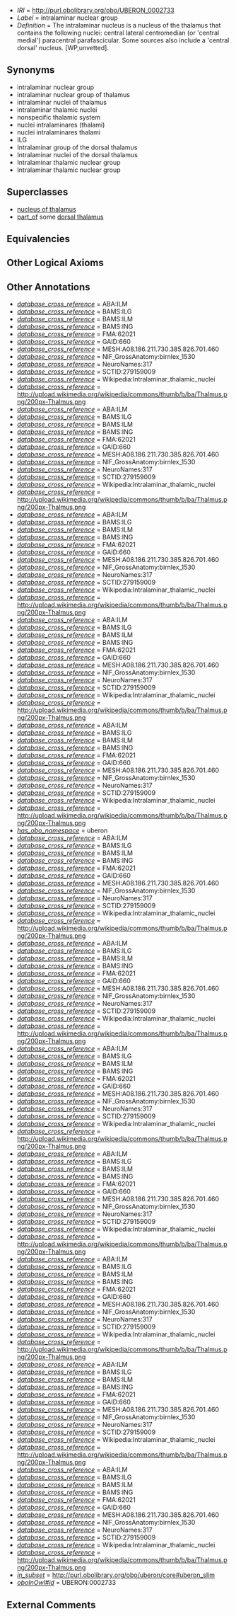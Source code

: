  * *IRI* = http://purl.obolibrary.org/obo/UBERON_0002733
 * *Label* = intralaminar nuclear group
 * *Definition* = The intralaminar nucleus is a nucleus of the thalamus that contains the following nuclei: central lateral centromedian (or 'central medial') paracentral parafascicular. Some sources also include a 'central dorsal' nucleus. [WP,unvetted].

## Synonyms

 * intralaminar nuclear group
 * intralaminar nuclear group of thalamus
 * intralaminar nuclei of thalamus
 * intralaminar thalamic nuclei
 * nonspecific thalamic system
 * nuclei intralaminares (thalami)
 * nuclei intralaminares thalami
 * ILG
 * Intralaminar group of the dorsal thalamus
 * Intralaminar nuclei of the dorsal thalamus
 * Intralaminar thalamic nuclear group
 * Intralaminar thalamic nuclear group

## Superclasses

 * [nucleus of thalamus](../../UBERON/92/UBERON_0007692.md)
 * [part_of](../../BFO/50/BFO_0000050.md) some [dorsal thalamus](../../UBERON/03/UBERON_0004703.md)

## Equivalencies


## Other Logical Axioms


## Other Annotations

 * *[database_cross_reference](../../ef/oboInOwl#hasDbXref.md)* = ABA:ILM
 * *[database_cross_reference](../../ef/oboInOwl#hasDbXref.md)* = BAMS:ILG
 * *[database_cross_reference](../../ef/oboInOwl#hasDbXref.md)* = BAMS:ILM
 * *[database_cross_reference](../../ef/oboInOwl#hasDbXref.md)* = BAMS:ING
 * *[database_cross_reference](../../ef/oboInOwl#hasDbXref.md)* = FMA:62021
 * *[database_cross_reference](../../ef/oboInOwl#hasDbXref.md)* = GAID:660
 * *[database_cross_reference](../../ef/oboInOwl#hasDbXref.md)* = MESH:A08.186.211.730.385.826.701.460
 * *[database_cross_reference](../../ef/oboInOwl#hasDbXref.md)* = NIF_GrossAnatomy:birnlex_1530
 * *[database_cross_reference](../../ef/oboInOwl#hasDbXref.md)* = NeuroNames:317
 * *[database_cross_reference](../../ef/oboInOwl#hasDbXref.md)* = SCTID:279159009
 * *[database_cross_reference](../../ef/oboInOwl#hasDbXref.md)* = Wikipedia:Intralaminar_thalamic_nuclei
 * *[database_cross_reference](../../ef/oboInOwl#hasDbXref.md)* = http://upload.wikimedia.org/wikipedia/commons/thumb/b/ba/Thalmus.png/200px-Thalmus.png
 * *[database_cross_reference](../../ef/oboInOwl#hasDbXref.md)* = ABA:ILM
 * *[database_cross_reference](../../ef/oboInOwl#hasDbXref.md)* = BAMS:ILG
 * *[database_cross_reference](../../ef/oboInOwl#hasDbXref.md)* = BAMS:ILM
 * *[database_cross_reference](../../ef/oboInOwl#hasDbXref.md)* = BAMS:ING
 * *[database_cross_reference](../../ef/oboInOwl#hasDbXref.md)* = FMA:62021
 * *[database_cross_reference](../../ef/oboInOwl#hasDbXref.md)* = GAID:660
 * *[database_cross_reference](../../ef/oboInOwl#hasDbXref.md)* = MESH:A08.186.211.730.385.826.701.460
 * *[database_cross_reference](../../ef/oboInOwl#hasDbXref.md)* = NIF_GrossAnatomy:birnlex_1530
 * *[database_cross_reference](../../ef/oboInOwl#hasDbXref.md)* = NeuroNames:317
 * *[database_cross_reference](../../ef/oboInOwl#hasDbXref.md)* = SCTID:279159009
 * *[database_cross_reference](../../ef/oboInOwl#hasDbXref.md)* = Wikipedia:Intralaminar_thalamic_nuclei
 * *[database_cross_reference](../../ef/oboInOwl#hasDbXref.md)* = http://upload.wikimedia.org/wikipedia/commons/thumb/b/ba/Thalmus.png/200px-Thalmus.png
 * *[database_cross_reference](../../ef/oboInOwl#hasDbXref.md)* = ABA:ILM
 * *[database_cross_reference](../../ef/oboInOwl#hasDbXref.md)* = BAMS:ILG
 * *[database_cross_reference](../../ef/oboInOwl#hasDbXref.md)* = BAMS:ILM
 * *[database_cross_reference](../../ef/oboInOwl#hasDbXref.md)* = BAMS:ING
 * *[database_cross_reference](../../ef/oboInOwl#hasDbXref.md)* = FMA:62021
 * *[database_cross_reference](../../ef/oboInOwl#hasDbXref.md)* = GAID:660
 * *[database_cross_reference](../../ef/oboInOwl#hasDbXref.md)* = MESH:A08.186.211.730.385.826.701.460
 * *[database_cross_reference](../../ef/oboInOwl#hasDbXref.md)* = NIF_GrossAnatomy:birnlex_1530
 * *[database_cross_reference](../../ef/oboInOwl#hasDbXref.md)* = NeuroNames:317
 * *[database_cross_reference](../../ef/oboInOwl#hasDbXref.md)* = SCTID:279159009
 * *[database_cross_reference](../../ef/oboInOwl#hasDbXref.md)* = Wikipedia:Intralaminar_thalamic_nuclei
 * *[database_cross_reference](../../ef/oboInOwl#hasDbXref.md)* = http://upload.wikimedia.org/wikipedia/commons/thumb/b/ba/Thalmus.png/200px-Thalmus.png
 * *[database_cross_reference](../../ef/oboInOwl#hasDbXref.md)* = ABA:ILM
 * *[database_cross_reference](../../ef/oboInOwl#hasDbXref.md)* = BAMS:ILG
 * *[database_cross_reference](../../ef/oboInOwl#hasDbXref.md)* = BAMS:ILM
 * *[database_cross_reference](../../ef/oboInOwl#hasDbXref.md)* = BAMS:ING
 * *[database_cross_reference](../../ef/oboInOwl#hasDbXref.md)* = FMA:62021
 * *[database_cross_reference](../../ef/oboInOwl#hasDbXref.md)* = GAID:660
 * *[database_cross_reference](../../ef/oboInOwl#hasDbXref.md)* = MESH:A08.186.211.730.385.826.701.460
 * *[database_cross_reference](../../ef/oboInOwl#hasDbXref.md)* = NIF_GrossAnatomy:birnlex_1530
 * *[database_cross_reference](../../ef/oboInOwl#hasDbXref.md)* = NeuroNames:317
 * *[database_cross_reference](../../ef/oboInOwl#hasDbXref.md)* = SCTID:279159009
 * *[database_cross_reference](../../ef/oboInOwl#hasDbXref.md)* = Wikipedia:Intralaminar_thalamic_nuclei
 * *[database_cross_reference](../../ef/oboInOwl#hasDbXref.md)* = http://upload.wikimedia.org/wikipedia/commons/thumb/b/ba/Thalmus.png/200px-Thalmus.png
 * *[database_cross_reference](../../ef/oboInOwl#hasDbXref.md)* = ABA:ILM
 * *[database_cross_reference](../../ef/oboInOwl#hasDbXref.md)* = BAMS:ILG
 * *[database_cross_reference](../../ef/oboInOwl#hasDbXref.md)* = BAMS:ILM
 * *[database_cross_reference](../../ef/oboInOwl#hasDbXref.md)* = BAMS:ING
 * *[database_cross_reference](../../ef/oboInOwl#hasDbXref.md)* = FMA:62021
 * *[database_cross_reference](../../ef/oboInOwl#hasDbXref.md)* = GAID:660
 * *[database_cross_reference](../../ef/oboInOwl#hasDbXref.md)* = MESH:A08.186.211.730.385.826.701.460
 * *[database_cross_reference](../../ef/oboInOwl#hasDbXref.md)* = NIF_GrossAnatomy:birnlex_1530
 * *[database_cross_reference](../../ef/oboInOwl#hasDbXref.md)* = NeuroNames:317
 * *[database_cross_reference](../../ef/oboInOwl#hasDbXref.md)* = SCTID:279159009
 * *[database_cross_reference](../../ef/oboInOwl#hasDbXref.md)* = Wikipedia:Intralaminar_thalamic_nuclei
 * *[database_cross_reference](../../ef/oboInOwl#hasDbXref.md)* = http://upload.wikimedia.org/wikipedia/commons/thumb/b/ba/Thalmus.png/200px-Thalmus.png
 * *[has_obo_namespace](../../ce/oboInOwl#hasOBONamespace.md)* = uberon
 * *[database_cross_reference](../../ef/oboInOwl#hasDbXref.md)* = ABA:ILM
 * *[database_cross_reference](../../ef/oboInOwl#hasDbXref.md)* = BAMS:ILG
 * *[database_cross_reference](../../ef/oboInOwl#hasDbXref.md)* = BAMS:ILM
 * *[database_cross_reference](../../ef/oboInOwl#hasDbXref.md)* = BAMS:ING
 * *[database_cross_reference](../../ef/oboInOwl#hasDbXref.md)* = FMA:62021
 * *[database_cross_reference](../../ef/oboInOwl#hasDbXref.md)* = GAID:660
 * *[database_cross_reference](../../ef/oboInOwl#hasDbXref.md)* = MESH:A08.186.211.730.385.826.701.460
 * *[database_cross_reference](../../ef/oboInOwl#hasDbXref.md)* = NIF_GrossAnatomy:birnlex_1530
 * *[database_cross_reference](../../ef/oboInOwl#hasDbXref.md)* = NeuroNames:317
 * *[database_cross_reference](../../ef/oboInOwl#hasDbXref.md)* = SCTID:279159009
 * *[database_cross_reference](../../ef/oboInOwl#hasDbXref.md)* = Wikipedia:Intralaminar_thalamic_nuclei
 * *[database_cross_reference](../../ef/oboInOwl#hasDbXref.md)* = http://upload.wikimedia.org/wikipedia/commons/thumb/b/ba/Thalmus.png/200px-Thalmus.png
 * *[database_cross_reference](../../ef/oboInOwl#hasDbXref.md)* = ABA:ILM
 * *[database_cross_reference](../../ef/oboInOwl#hasDbXref.md)* = BAMS:ILG
 * *[database_cross_reference](../../ef/oboInOwl#hasDbXref.md)* = BAMS:ILM
 * *[database_cross_reference](../../ef/oboInOwl#hasDbXref.md)* = BAMS:ING
 * *[database_cross_reference](../../ef/oboInOwl#hasDbXref.md)* = FMA:62021
 * *[database_cross_reference](../../ef/oboInOwl#hasDbXref.md)* = GAID:660
 * *[database_cross_reference](../../ef/oboInOwl#hasDbXref.md)* = MESH:A08.186.211.730.385.826.701.460
 * *[database_cross_reference](../../ef/oboInOwl#hasDbXref.md)* = NIF_GrossAnatomy:birnlex_1530
 * *[database_cross_reference](../../ef/oboInOwl#hasDbXref.md)* = NeuroNames:317
 * *[database_cross_reference](../../ef/oboInOwl#hasDbXref.md)* = SCTID:279159009
 * *[database_cross_reference](../../ef/oboInOwl#hasDbXref.md)* = Wikipedia:Intralaminar_thalamic_nuclei
 * *[database_cross_reference](../../ef/oboInOwl#hasDbXref.md)* = http://upload.wikimedia.org/wikipedia/commons/thumb/b/ba/Thalmus.png/200px-Thalmus.png
 * *[database_cross_reference](../../ef/oboInOwl#hasDbXref.md)* = ABA:ILM
 * *[database_cross_reference](../../ef/oboInOwl#hasDbXref.md)* = BAMS:ILG
 * *[database_cross_reference](../../ef/oboInOwl#hasDbXref.md)* = BAMS:ILM
 * *[database_cross_reference](../../ef/oboInOwl#hasDbXref.md)* = BAMS:ING
 * *[database_cross_reference](../../ef/oboInOwl#hasDbXref.md)* = FMA:62021
 * *[database_cross_reference](../../ef/oboInOwl#hasDbXref.md)* = GAID:660
 * *[database_cross_reference](../../ef/oboInOwl#hasDbXref.md)* = MESH:A08.186.211.730.385.826.701.460
 * *[database_cross_reference](../../ef/oboInOwl#hasDbXref.md)* = NIF_GrossAnatomy:birnlex_1530
 * *[database_cross_reference](../../ef/oboInOwl#hasDbXref.md)* = NeuroNames:317
 * *[database_cross_reference](../../ef/oboInOwl#hasDbXref.md)* = SCTID:279159009
 * *[database_cross_reference](../../ef/oboInOwl#hasDbXref.md)* = Wikipedia:Intralaminar_thalamic_nuclei
 * *[database_cross_reference](../../ef/oboInOwl#hasDbXref.md)* = http://upload.wikimedia.org/wikipedia/commons/thumb/b/ba/Thalmus.png/200px-Thalmus.png
 * *[database_cross_reference](../../ef/oboInOwl#hasDbXref.md)* = ABA:ILM
 * *[database_cross_reference](../../ef/oboInOwl#hasDbXref.md)* = BAMS:ILG
 * *[database_cross_reference](../../ef/oboInOwl#hasDbXref.md)* = BAMS:ILM
 * *[database_cross_reference](../../ef/oboInOwl#hasDbXref.md)* = BAMS:ING
 * *[database_cross_reference](../../ef/oboInOwl#hasDbXref.md)* = FMA:62021
 * *[database_cross_reference](../../ef/oboInOwl#hasDbXref.md)* = GAID:660
 * *[database_cross_reference](../../ef/oboInOwl#hasDbXref.md)* = MESH:A08.186.211.730.385.826.701.460
 * *[database_cross_reference](../../ef/oboInOwl#hasDbXref.md)* = NIF_GrossAnatomy:birnlex_1530
 * *[database_cross_reference](../../ef/oboInOwl#hasDbXref.md)* = NeuroNames:317
 * *[database_cross_reference](../../ef/oboInOwl#hasDbXref.md)* = SCTID:279159009
 * *[database_cross_reference](../../ef/oboInOwl#hasDbXref.md)* = Wikipedia:Intralaminar_thalamic_nuclei
 * *[database_cross_reference](../../ef/oboInOwl#hasDbXref.md)* = http://upload.wikimedia.org/wikipedia/commons/thumb/b/ba/Thalmus.png/200px-Thalmus.png
 * *[database_cross_reference](../../ef/oboInOwl#hasDbXref.md)* = ABA:ILM
 * *[database_cross_reference](../../ef/oboInOwl#hasDbXref.md)* = BAMS:ILG
 * *[database_cross_reference](../../ef/oboInOwl#hasDbXref.md)* = BAMS:ILM
 * *[database_cross_reference](../../ef/oboInOwl#hasDbXref.md)* = BAMS:ING
 * *[database_cross_reference](../../ef/oboInOwl#hasDbXref.md)* = FMA:62021
 * *[database_cross_reference](../../ef/oboInOwl#hasDbXref.md)* = GAID:660
 * *[database_cross_reference](../../ef/oboInOwl#hasDbXref.md)* = MESH:A08.186.211.730.385.826.701.460
 * *[database_cross_reference](../../ef/oboInOwl#hasDbXref.md)* = NIF_GrossAnatomy:birnlex_1530
 * *[database_cross_reference](../../ef/oboInOwl#hasDbXref.md)* = NeuroNames:317
 * *[database_cross_reference](../../ef/oboInOwl#hasDbXref.md)* = SCTID:279159009
 * *[database_cross_reference](../../ef/oboInOwl#hasDbXref.md)* = Wikipedia:Intralaminar_thalamic_nuclei
 * *[database_cross_reference](../../ef/oboInOwl#hasDbXref.md)* = http://upload.wikimedia.org/wikipedia/commons/thumb/b/ba/Thalmus.png/200px-Thalmus.png
 * *[database_cross_reference](../../ef/oboInOwl#hasDbXref.md)* = ABA:ILM
 * *[database_cross_reference](../../ef/oboInOwl#hasDbXref.md)* = BAMS:ILG
 * *[database_cross_reference](../../ef/oboInOwl#hasDbXref.md)* = BAMS:ILM
 * *[database_cross_reference](../../ef/oboInOwl#hasDbXref.md)* = BAMS:ING
 * *[database_cross_reference](../../ef/oboInOwl#hasDbXref.md)* = FMA:62021
 * *[database_cross_reference](../../ef/oboInOwl#hasDbXref.md)* = GAID:660
 * *[database_cross_reference](../../ef/oboInOwl#hasDbXref.md)* = MESH:A08.186.211.730.385.826.701.460
 * *[database_cross_reference](../../ef/oboInOwl#hasDbXref.md)* = NIF_GrossAnatomy:birnlex_1530
 * *[database_cross_reference](../../ef/oboInOwl#hasDbXref.md)* = NeuroNames:317
 * *[database_cross_reference](../../ef/oboInOwl#hasDbXref.md)* = SCTID:279159009
 * *[database_cross_reference](../../ef/oboInOwl#hasDbXref.md)* = Wikipedia:Intralaminar_thalamic_nuclei
 * *[database_cross_reference](../../ef/oboInOwl#hasDbXref.md)* = http://upload.wikimedia.org/wikipedia/commons/thumb/b/ba/Thalmus.png/200px-Thalmus.png
 * *[database_cross_reference](../../ef/oboInOwl#hasDbXref.md)* = ABA:ILM
 * *[database_cross_reference](../../ef/oboInOwl#hasDbXref.md)* = BAMS:ILG
 * *[database_cross_reference](../../ef/oboInOwl#hasDbXref.md)* = BAMS:ILM
 * *[database_cross_reference](../../ef/oboInOwl#hasDbXref.md)* = BAMS:ING
 * *[database_cross_reference](../../ef/oboInOwl#hasDbXref.md)* = FMA:62021
 * *[database_cross_reference](../../ef/oboInOwl#hasDbXref.md)* = GAID:660
 * *[database_cross_reference](../../ef/oboInOwl#hasDbXref.md)* = MESH:A08.186.211.730.385.826.701.460
 * *[database_cross_reference](../../ef/oboInOwl#hasDbXref.md)* = NIF_GrossAnatomy:birnlex_1530
 * *[database_cross_reference](../../ef/oboInOwl#hasDbXref.md)* = NeuroNames:317
 * *[database_cross_reference](../../ef/oboInOwl#hasDbXref.md)* = SCTID:279159009
 * *[database_cross_reference](../../ef/oboInOwl#hasDbXref.md)* = Wikipedia:Intralaminar_thalamic_nuclei
 * *[database_cross_reference](../../ef/oboInOwl#hasDbXref.md)* = http://upload.wikimedia.org/wikipedia/commons/thumb/b/ba/Thalmus.png/200px-Thalmus.png
 * *[in_subset](../../et/oboInOwl#inSubset.md)* = http://purl.obolibrary.org/obo/uberon/core#uberon_slim
 * *[oboInOwl#id](../../id/oboInOwl#id.md)* = UBERON:0002733

## External Comments

